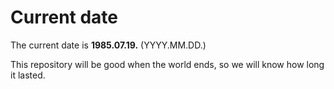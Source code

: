 # Current date

The current date is **1985.07.19.** (YYYY.MM.DD.)

This repository will be good when the world ends, so we will know how long it lasted.